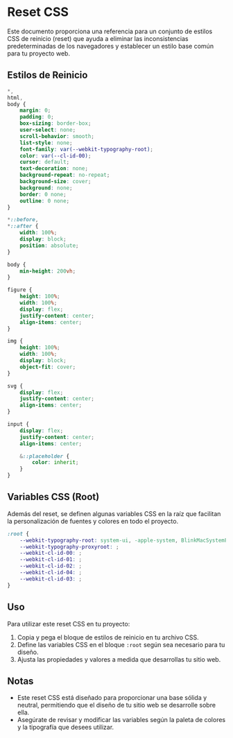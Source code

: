 # Reset CSS

Este documento proporciona una referencia para un conjunto de estilos CSS de reinicio (reset) que ayuda a eliminar las inconsistencias predeterminadas de los navegadores y establecer un estilo base común para tu proyecto web.

## Estilos de Reinicio

```css
*,
html,
body {
    margin: 0;
    padding: 0;
    box-sizing: border-box;
    user-select: none;
    scroll-behavior: smooth;
    list-style: none;
    font-family: var(--webkit-typography-root);
    color: var(--cl-id-00);
    cursor: default;
    text-decoration: none;
    background-repeat: no-repeat;
    background-size: cover;
    background: none;
    border: 0 none;
    outline: 0 none;
}

*::before,
*::after {
    width: 100%;
    display: block;
    position: absolute;
}

body {
    min-height: 200vh;
}

figure {
    height: 100%;
    width: 100%;
    display: flex;
    justify-content: center;
    align-items: center;
}

img {
    height: 100%;
    width: 100%;
    display: block;
    object-fit: cover;
}

svg {
    display: flex;
    justify-content: center;
    align-items: center;
}

input {
    display: flex;
    justify-content: center;
    align-items: center;

    &::placeholder {
        color: inherit;
    }
}
```

## Variables CSS (Root)

Además del reset, se definen algunas variables CSS en la raíz que facilitan la personalización de fuentes y colores en todo el proyecto.

```css
:root {
    --webkit-typography-root: system-ui, -apple-system, BlinkMacSystemFont, 'Segoe UI', Roboto, Oxygen, Ubuntu, Cantarell, 'Open Sans', 'Helvetica Neue', sans-serif;
    --webkit-typography-proxyroot: ;
    --webkit-cl-id-00: ;
    --webkit-cl-id-01: ;
    --webkit-cl-id-02: ;
    --webkit-cl-id-04: ;
    --webkit-cl-id-03: ;
}
```

## Uso

Para utilizar este reset CSS en tu proyecto:

1. Copia y pega el bloque de estilos de reinicio en tu archivo CSS.
2. Define las variables CSS en el bloque `:root` según sea necesario para tu diseño.
3. Ajusta las propiedades y valores a medida que desarrollas tu sitio web.

## Notas

- Este reset CSS está diseñado para proporcionar una base sólida y neutral, permitiendo que el diseño de tu sitio web se desarrolle sobre ella.
- Asegúrate de revisar y modificar las variables según la paleta de colores y la tipografía que desees utilizar.
